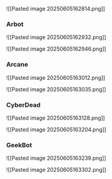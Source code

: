 
![[Pasted image 20250605162814.png]]

### Arbot

![[Pasted image 20250605162932.png]]

![[Pasted image 20250605162946.png]]

### Arcane

![[Pasted image 20250605163012.png]]

![[Pasted image 20250605163035.png]]

### CyberDead
![[Pasted image 20250605163128.png]]

![[Pasted image 20250605163204.png]]

### GeekBot
![[Pasted image 20250605163239.png]]

![[Pasted image 20250605163302.png]]

